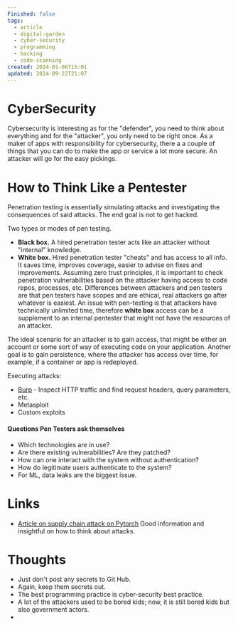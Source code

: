 ```yaml
---
Finished: false
tags:
  - article
  - digital-garden
  - cyber-security
  - programming
  - hacking
  - code-scanning
created: 2024-01-06T15:01
updated: 2024-09-22T21:07
---
```

# CyberSecurity

Cybersecurity is interesting as for the "defender", you need to think about everything and for the "attacker", you only need to be right once. 
As a maker of apps with responsibility for cybersecurity, there a a couple of things that you can do to make the app or service a lot more secure. An attacker will go for the easy pickings. 




# How to Think Like a Pentester

Penetration testing is essentially simulating attacks and investigating the consequences of said attacks. The end goal is not to get hacked. 

Two types or modes of pen testing. 
- **Black box.** A hired penetration tester acts like an attacker without "internal" knowledge.
- **White box.** Hired penetration tester "cheats" and has access to all info.  It saves time, improves coverage, easier to advise on fixes and improvements. 
Assuming zero trust principles, it is important to check penetration vulnerabilities based on the attacker having access to code repos, processes, etc. 
Differences between attackers and pen testers are that pen testers have scopes and are ethical, real attackers go after whatever is easiest. An issue with pen-testing is that attackers have technically unlimited time, therefore **white box** access can be a supplement to an internal pentester that might not have the resources of an attacker. 

The ideal scenario for an attacker is to gain access, that might be either an account or some sort of way of executing code on your application. Another goal is to gain persistence, where the attacker has access over time, for example, if a container or app is redeployed. 

Executing attacks: 
- [Burp](https://portswigger.net/burp/communitydownload) - Inspect HTTP traffic and find request headers, query parameters, etc. 
- Metasploit
- Custom exploits 
#### Questions Pen Testers ask themselves
- Which technologies are in use? 
- Are there existing vulnerabilities? Are they patched?
- How can one interact with the system without authentication? 
- How do legitimate users authenticate to the system?
- For ML, data leaks are the biggest issue. 
# Links
- [Article on supply chain attack on Pytorch](https://johnstawinski.com/2024/01/11/playing-with-fire-how-we-executed-a-critical-supply-chain-attack-on-pytorch/comment-page-1/#comments) Good information and insightful on how to think about attacks. 

# Thoughts 
- Just don't post any secrets to Git Hub. 
- Again, keep them secrets out. 
- The best programming practice is cyber-security best practice. 
- A lot of the attackers used to be bored kids; now, it is still bored kids but also government actors.  
- 



